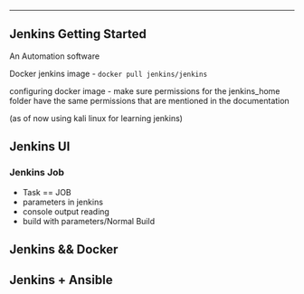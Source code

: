 
--- 

## Jenkins Getting Started

An Automation software

Docker jenkins image - <code>docker pull jenkins/jenkins</code>

configuring docker image - make sure permissions for the jenkins_home folder have the same permissions that are mentioned in the documentation

(as of now using kali linux for learning jenkins)


## Jenkins UI

### Jenkins Job

- Task == JOB
- parameters in jenkins 
- console output reading
- build with parameters/Normal Build


## Jenkins && Docker


## Jenkins + Ansible

